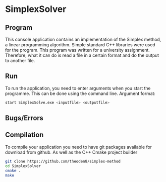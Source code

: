 # SimplexSolver
## Program
This console application contains an implementation of the Simplex method, a linear programming algorithm. Simple standard C++ libraries were used for the program.
This program was written for a university assignment. Therefore, what it can do is read a file in a certain format and do the output to another file.

## Run
To run the application, you need to enter arguments when you start the programme. This can be done using the command line.
Argument format:
```sh
start SimplexSolve.exe <inputfile> <outputfile>
```

## Bugs/Errors


## Compilation
To compile your application you need to have git packages available for download from github. As well as the C++ Cmake project builder
```sh
git clone https://github.com/theoden8/simplex-method
cd SimplexSolver
cmake .
make
```

